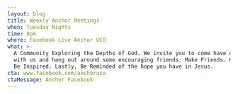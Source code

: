 ```yaml
---
layout: blog
title: Weekly Anchor Meetings
when: Tuesday Nights
time: 8pm
where: Facebook Live Anchor UCO
what: >-
  A Community Exploring the Depths of God. We invite you to come have dinner
  with us and hang out around some encouraging friends. Make Friends. Have Fun.
  Be Inspired. Lastly, Be Reminded of the hope you have in Jesus.
cta: www.facebook.com/anchoruco
ctaMessage: Anchor Facebook
---
```

